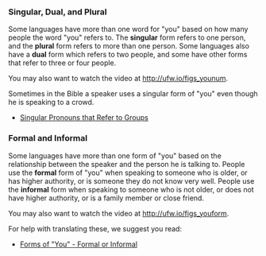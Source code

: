 
### Singular, Dual, and Plural

Some languages have more than one word for "you" based on how many people the word "you" refers to. The **singular** form refers to one person, and the **plural** form refers to more than one person. Some languages also have a **dual** form which refers to two people, and some have other forms that refer to three or four people. 

You may also want to watch the video at http://ufw.io/figs_younum.


Sometimes in the Bible a speaker uses a singular form of "you" even though he is speaking to a crowd. 

  * [Singular Pronouns that Refer to Groups](en/ta/translate/man/figs-youcrowd)

### Formal and Informal

Some languages have more than one form of "you" based on the relationship between the speaker and the person he is talking to. People use the **formal** form of "you" when speaking to someone who is older, or has higher authority, or is someone they do not know very well. People use the **informal** form when speaking to someone who is not older, or does not have higher authority, or is a family member or close friend.

You may also want to watch the video at http://ufw.io/figs_youform.

For help with translating these, we suggest you read:

  * [Forms of "You" - Formal or Informal](en/ta/translate/man/figs-youformal)